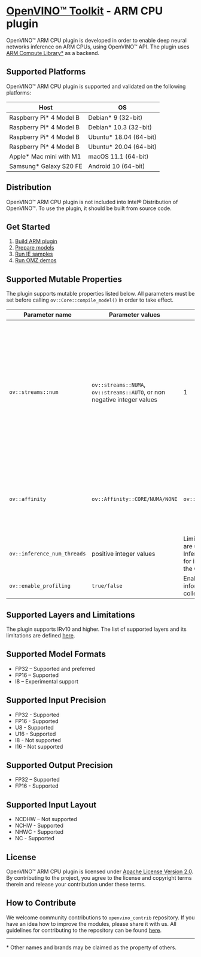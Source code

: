 
# [OpenVINO™ Toolkit](https://01.org/openvinotoolkit) - ARM CPU plugin

OpenVINO™ ARM CPU plugin is developed in order to enable deep neural networks inference on ARM CPUs, using OpenVINO™ API. The plugin uses [ARM Compute Library\*](https://github.com/ARM-software/ComputeLibrary) as a backend.

## Supported Platforms
OpenVINO™ ARM CPU plugin is supported and validated on the following platforms: 

Host  | OS
------------- | -------------
Raspberry Pi* 4 Model B   | Debian* 9 (32-bit)
Raspberry Pi* 4 Model B   | Debian* 10.3 (32-bit)
Raspberry Pi* 4 Model B   | Ubuntu* 18.04 (64-bit)
Raspberry Pi* 4 Model B   | Ubuntu* 20.04 (64-bit)
Apple* Mac mini with M1   | macOS 11.1 (64-bit)
Samsung* Galaxy S20 FE    | Android 10 (64-bit)

## Distribution
OpenVINO™ ARM CPU plugin is not included into Intel® Distribution of OpenVINO™. To use the plugin, it should be built from source code.

## Get Started
1. [Build ARM plugin](https://github.com/openvinotoolkit/openvino_contrib/wiki/How-to-build-ARM-CPU-plugin)
2. [Prepare models](https://github.com/openvinotoolkit/openvino_contrib/wiki/How-to-prepare-models)
3. [Run IE samples](https://github.com/openvinotoolkit/openvino_contrib/wiki/How-to-run-IE-samples)
4. [Run OMZ demos](https://github.com/openvinotoolkit/openvino_contrib/wiki/How-to-run-OMZ-demos)

## Supported Mutable Properties
The plugin supports mutable properties listed below. All parameters must be set before calling `ov::Core::compile_model()` in order to take effect.

Parameter name  | Parameter values  | Default  | Description
------------- | ------------- | ------------- | -------------
`ov::streams::num`   | `ov::streams::NUMA`, `ov::streams::AUTO`, or non negative integer values  | 1  | Specifies number of CPU "execution" streams for the throughput mode. Upper bound for the number of inference requests that can be executed simultaneously. All available CPU cores are evenly distributed between the streams.
`ov::affinity`   | `ov::Affinity::CORE/NUMA/NONE`  | `ov::Affinity::NONE`  | Binds inference threads to CPU cores. Enabled only if OpenVINO™ is built with TBB that supports affinity configuration
`ov::inference_num_threads` | positive integer values| Limit `#threads` that are used by Inference Engine for inference on the CPU
`ov::enable_profiling` | `true/false` | Enable profiling information collection

## Supported Layers and Limitations
The plugin supports IRv10 and higher. The list of supported layers and its limitations are defined [here](https://github.com/openvinotoolkit/openvino_contrib/wiki/ARM-plugin-operation-set-specification).

## Supported Model Formats
* FP32 – Supported and preferred
* FP16 – Supported
* I8 – Experimental support

## Supported Input Precision
* FP32 - Supported
* FP16 - Supported
* U8 - Supported
* U16 - Supported
* I8 - Not supported
* I16 - Not supported

## Supported Output Precision 
* FP32 – Supported
* FP16 - Supported

## Supported Input Layout
* NCDHW – Not supported
* NCHW - Supported
* NHWC - Supported
* NC - Supported

## License
OpenVINO™ ARM CPU plugin is licensed under [Apache License Version 2.0](LICENSE).
By contributing to the project, you agree to the license and copyright terms therein
and release your contribution under these terms.

## How to Contribute
We welcome community contributions to `openvino_contrib` repository. 
If you have an idea how to improve the modules, please share it with us. 
All guidelines for contributing to the repository can be found [here](../../CONTRIBUTING.md).

---
\* Other names and brands may be claimed as the property of others.
